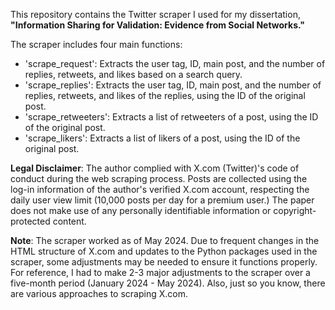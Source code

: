 This repository contains the Twitter scraper I used for my dissertation, **"Information Sharing for Validation: Evidence from Social Networks."**

The scraper includes four main functions:

- 'scrape_request': Extracts the user tag, ID, main post, and the number of replies, retweets, and likes based on a search query.
- 'scrape_replies': Extracts the user tag, ID, main post, and the number of replies, retweets, and likes of the replies, using the ID of the original post.
- 'scrape_retweeters': Extracts a list of retweeters of a post, using the ID of the original post.
- 'scrape_likers': Extracts a list of likers of a post, using the ID of the original post.

**Legal Disclaimer**: The author complied with X.com (Twitter)'s code of conduct during the web scraping process. Posts are collected using the log-in information of the author's verified X.com account, respecting the daily user view limit (10,000 posts per day for a premium user.) The paper does not make use of any personally identifiable information or copyright-protected content.


**Note**: The scraper worked as of May 2024. Due to frequent changes in the HTML structure of X.com and updates to the Python packages used in the scraper, some adjustments may be needed to ensure it functions properly. For reference, I had to make 2-3 major adjustments to the scraper over a five-month period (January 2024 - May 2024). Also, just so you know, there are various approaches to scraping X.com.
